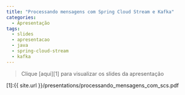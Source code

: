 ```yaml
---
title: "Processando mensagens com Spring Cloud Stream e Kafka"
categories:
  - Apresentação
tags:
  - slides
  - apresentacao
  - java
  - spring-cloud-stream
  - kafka
---
```


> Clique [aqui][1] para visualizar os slides da apresentação

[1]:{{ site.url }}/presentations/processando_mensagens_com_scs.pdf